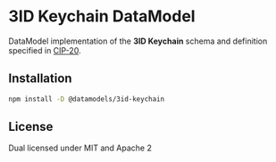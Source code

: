 # 3ID Keychain DataModel

DataModel implementation of the **3ID Keychain** schema and definition specified in [CIP-20](https://github.com/ceramicnetwork/CIP/blob/main/CIPs/CIP-20/CIP-20.md).

## Installation

```sh
npm install -D @datamodels/3id-keychain
```

## License

Dual licensed under MIT and Apache 2

